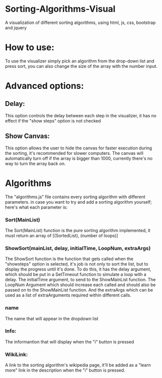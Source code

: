 # Sorting-Algorithms-Visual
 A visualization of different sorting algorithms, using html, js, css, bootstrap and jquery

# How to use: 
To use the visualizer simply pick an algorithm from the drop-down list and press sort, you can also change the size of the array with the number input.
 
# Advanced options:
 ## Delay:
  This option controls the delay between each step in the visualizer, it has no effect if the "show steps" option is not checked
 ## Show Canvas:
  This option allows the user to hide the canvas for faster execution during the sorting, it's recommended for slower computers.
  The canvas will automatically turn off if the array is bigger than 1000, currently there's no way to turn the array back on.
  
 # Algorithms
  The "algorithms.js" file contains every sorting algorithm with different parameters. in case you want to try and add a sorting algorithm yourself; here's what each parameter is:
  
  ### Sort(MainList)
  The Sort(MainList) function is the pure sorting algorithm implemented, it must return an array of [(SortedList), (number of loops)]
  
  ### ShowSort(mainList, delay, initialTime, LoopNum, extraArgs)
  The ShowSort function is the function that gets called when the "showsteps" option is selected, it's job is not only to sort the list,   but to display the progress until it's done.
  To do this, it has the delay argument, which should be put in a SetTimeout function to simulate a loop with a delay.
  The initialTime argument, to send to the ShowMainList function.
  The LoopNum Argument which should increase each called and should also be passed on to the ShowMainList function.
  And the extraArgs which can be used as a list of extraArguments required within different calls.
  
  ### name
  The name that will appear in the dropdown list
  
  ### Info:
  The informantion that will display when the "i" button is pressed
  
  ### WikiLink:
  A link to the sorting algorithm's wikipedia page, it'll be added as a "learn more" link in the description when the "i" button is     pressed.
